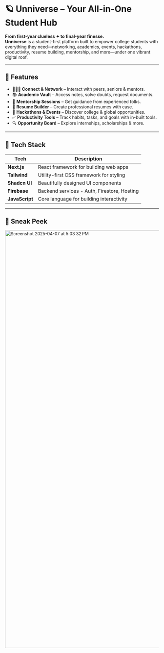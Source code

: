 # 🪐 Unniverse – Your All-in-One Student Hub

**From first-year clueless ✦ to final-year finesse.**  
**Unniverse** is a student-first platform built to empower college students with everything they need—networking, academics, events, hackathons, productivity, resume building, mentorship, and more—under one vibrant digital roof.

---

## 🌟 Features

- 🧑‍🤝‍🧑 **Connect & Network** – Interact with peers, seniors & mentors.
- 📚 **Academic Vault** – Access notes, solve doubts, request documents.
- 🧠 **Mentorship Sessions** – Get guidance from experienced folks.
- 💼 **Resume Builder** – Create professional resumes with ease.
- 📅 **Hackathons & Events** – Discover college & global opportunities.
- ✅ **Productivity Tools** – Track habits, tasks, and goals with in-built tools.
- 🔍 **Opportunity Board** – Explore internships, scholarships & more.

---

## 🧰 Tech Stack

| Tech         | Description                                 |
|--------------|---------------------------------------------|
| **Next.js**  | React framework for building web apps       |
| **Tailwind** | Utility-first CSS framework for styling     |
| **Shadcn UI**| Beautifully designed UI components          |
| **Firebase** | Backend services - Auth, Firestore, Hosting |
| **JavaScript**| Core language for building interactivity   |

---

## 📸 Sneak Peek
<img width="1363" alt="Screenshot 2025-04-07 at 5 03 32 PM" src="https://github.com/user-attachments/assets/b5c3294b-e917-469c-8450-3b4a92e86b2c" />

> 

